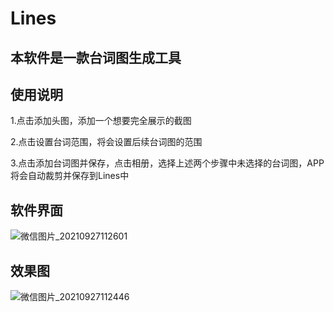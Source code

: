 # Lines

## 本软件是一款台词图生成工具

## 使用说明

1.点击添加头图，添加一个想要完全展示的截图

2.点击设置台词范围，将会设置后续台词图的范围

3.点击添加台词图并保存，点击相册，选择上述两个步骤中未选择的台词图，APP将会自动裁剪并保存到Lines中

## 软件界面
![微信图片_20210927112601](https://user-images.githubusercontent.com/41219791/134841176-68cad914-67ed-45ab-8779-79c7f3a09fa8.jpg)


## 效果图
  ![微信图片_20210927112446](https://user-images.githubusercontent.com/41219791/134841104-34bff163-2611-4fa2-857a-2cc0bf497928.jpg)
